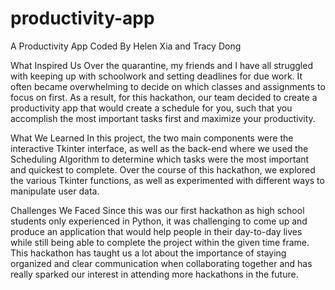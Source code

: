 # productivity-app
A Productivity App
Coded By Helen Xia and Tracy Dong

What Inspired Us 
Over the quarantine, my friends and I have all struggled with keeping up with schoolwork and setting deadlines for due work. It often became overwhelming to decide on which classes and assignments to focus on first. As a result, for this hackathon, our team decided to create a productivity app that would create a schedule for you, such that you accomplish the most important tasks first and maximize your productivity.

What We Learned 
In this project, the two main components were the interactive Tkinter interface, as well as the back-end where we used the Scheduling Algorithm to determine which tasks were the most important and quickest to complete. Over the course of this hackathon, we explored the various Tkinter functions, as well as experimented with different ways to manipulate user data.

Challenges We Faced 
Since this was our first hackathon as high school students only experienced in Python, it was challenging to come up and produce an application that would help people in their day-to-day lives while still being able to complete the project within the given time frame. This hackathon has taught us a lot about the importance of staying organized and clear communication when collaborating together and has really sparked our interest in attending more hackathons in the future.

